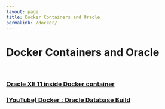 ```yaml
---
layout: page
title: Docker Containers and Oracle
permalink: /docker/
---
```


# Docker Containers and Oracle

<br/>

### [Oracle XE 11 inside Docker container](/docker/xe/)

### [(YouTube) Docker : Oracle Database Build](https://www.youtube.com/watch?v=tvckEItrLa8)